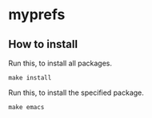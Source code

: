 myprefs
=======

How to install
--------------

Run this, to install all packages.

    make install

Run this, to install the specified package.

    make emacs
